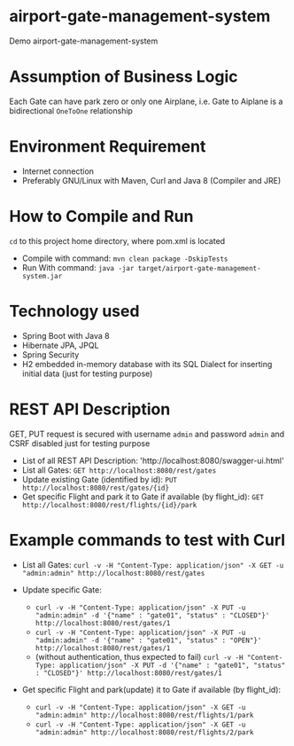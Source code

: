 # airport-gate-management-system
Demo airport-gate-management-system

# Assumption of Business Logic
Each Gate can have park zero or only one Airplane, i.e. Gate to Aiplane is a bidirectional `OneToOne` relationship

# Environment Requirement
* Internet connection
* Preferably GNU/Linux with Maven, Curl and Java 8 (Compiler and JRE)

# How to Compile and Run
`cd` to this project home directory, where pom.xml is located
* Compile with command: `mvn clean package -DskipTests`
* Run With command: `java -jar target/airport-gate-management-system.jar`

# Technology used
* Spring Boot with Java 8
* Hibernate JPA, JPQL
* Spring Security
* H2 embedded in-memory database with its SQL Dialect for inserting initial data (just for testing purpose)

# REST API Description 
GET, PUT request is secured with username `admin` and password `admin` and CSRF disabled just for testing purpose
* List of all REST API Description: 'http://localhost:8080/swagger-ui.html'
* List all Gates: `GET http://localhost:8080/rest/gates`
* Update existing Gate (identified by id): `PUT http://localhost:8080/rest/gates/{id}`
* Get specific Flight and park it to Gate if available (by flight_id): `GET http://localhost:8080/rest/flights/{id}/park`

# Example commands to test with Curl
* List all Gates: `curl -v -H "Content-Type: application/json" -X GET -u "admin:admin" http://localhost:8080/rest/gates`
* Update specific Gate:
    * `curl -v -H "Content-Type: application/json" -X PUT -u "admin:admin" -d '{"name" : "gate01", "status" : "CLOSED"}' http://localhost:8080/rest/gates/1`
    * `curl -v -H "Content-Type: application/json" -X PUT -u "admin:admin" -d '{"name" : "gate01", "status" : "OPEN"}' http://localhost:8080/rest/gates/1`  
    * (without authentication, thus expected to fail) `curl -v -H "Content-Type: application/json" -X PUT -d '{"name" : "gate01", "status" : "CLOSED"}' http://localhost:8080/rest/gates/1`

* Get specific Flight and park(update) it to Gate if available (by flight_id): 
    * `curl -v -H "Content-Type: application/json" -X GET -u "admin:admin" http://localhost:8080/rest/flights/1/park`
    * `curl -v -H "Content-Type: application/json" -X GET -u "admin:admin" http://localhost:8080/rest/flights/2/park`
    



